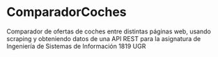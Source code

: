 # ComparadorCoches
Comparador de ofertas de coches entre distintas páginas web, usando scraping y obteniendo datos de una API REST para la asignatura de Ingeniería de Sistemas de Información 1819 UGR
